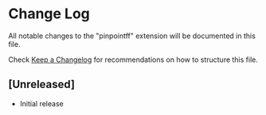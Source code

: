 # Change Log

All notable changes to the "pinpointff" extension will be documented in this file.

Check [Keep a Changelog](http://keepachangelog.com/) for recommendations on how to structure this file.

## [Unreleased]

- Initial release